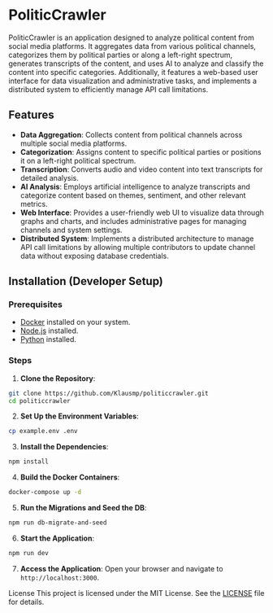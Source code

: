 # PoliticCrawler

PoliticCrawler is an application designed to analyze political content from social media platforms.
It aggregates data
from various political channels, categorizes them by political parties or along a left-right spectrum, generates
transcripts of the content, and uses AI to analyze and classify the content into specific categories.
Additionally,
it features a web-based user interface for data visualization and administrative tasks, and implements a distributed
system to efficiently manage API call limitations.

## Features
- **Data Aggregation**: Collects content from political channels across multiple social media platforms.
- **Categorization**: Assigns content to specific political parties or positions it on a left-right political spectrum.
- **Transcription**: Converts audio and video content into text transcripts for detailed analysis.
- **AI Analysis**: Employs artificial intelligence to analyze transcripts and categorize content based on themes,
  sentiment, and other relevant metrics.
- **Web Interface**: Provides a user-friendly web UI to visualize data through graphs and charts, and includes
  administrative pages for managing channels and system settings.
- **Distributed System**: Implements a distributed architecture to manage API call limitations by allowing multiple
  contributors to update channel data without exposing database credentials.

## Installation (Developer Setup)

### Prerequisites

- [Docker](https://www.docker.com/) installed on your system.
- [Node.js](https://nodejs.org/) installed.
- [Python](https://www.python.org/) installed.

### Steps

1. **Clone the Repository**:

```bash
git clone https://github.com/Klausmp/politiccrawler.git
cd politiccrawler
```

2. **Set Up the Environment Variables**:

```bash
cp example.env .env
```

3. **Install the Dependencies**:
```bash
npm install
```

4. **Build the Docker Containers**:
```bash
docker-compose up -d
```

5. **Run the Migrations and Seed the DB**:
```bash
npm run db-migrate-and-seed
```

6. **Start the Application**:
```bash
npm run dev
``` 

7. **Access the Application**:
   Open your browser and navigate to `http://localhost:3000`.

License
This project is licensed under the MIT License. See the [LICENSE](./LICENSE) file for details.


